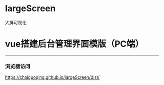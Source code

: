 # largeScreen
大屏可视化
# vue搭建后台管理界面模版（PC端）
------------------------
### 浏览器访问
https://chaiguoqing.github.io/largeScreen/dist/

